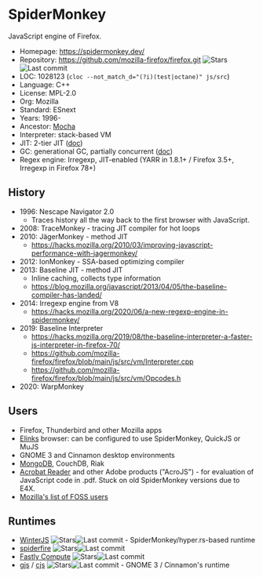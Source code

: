 # SpiderMonkey

JavaScript engine of Firefox.

* Homepage:     https://spidermonkey.dev/
* Repository:   https://github.com/mozilla-firefox/firefox.git <span class="shields"><img src="https://img.shields.io/github/stars/mozilla-firefox/firefox?label=&style=flat-square" alt="Stars" title="Stars"><img src="https://img.shields.io/github/last-commit/mozilla-firefox/firefox?label=&style=flat-square" alt="Last commit" title="Last commit"></span>
* LOC:          1028123 (`cloc --not_match_d="(?i)(test|octane)" js/src`)
* Language:     C++
* License:      MPL-2.0
* Org:          Mozilla
* Standard:     ESnext
* Years:        1996-
* Ancestor:     [Mocha](mocha.md)
* Interpreter:  stack-based VM
* JIT:          2-tier JIT ([doc](https://firefox-source-docs.mozilla.org/js/index.html))
* GC:           generational GC, partially concurrent ([doc](https://firefox-source-docs.mozilla.org/js/gc.html))
* Regex engine: Irregexp, JIT-enabled (YARR in 1.8.1+ / Firefox 3.5+, Irregexp in Firefox 78+)

## History

* 1996: Nescape Navigator 2.0
  * Traces history all the way back to the first browser with JavaScript.
* 2008: TraceMonkey - tracing JIT compiler for hot loops
* 2010: JägerMonkey - method JIT
  * https://hacks.mozilla.org/2010/03/improving-javascript-performance-with-jagermonkey/
* 2012: IonMonkey - SSA-based optimizing compiler
* 2013: Baseline JIT - method JIT
  * Inline caching, collects type information
  * https://blog.mozilla.org/javascript/2013/04/05/the-baseline-compiler-has-landed/
* 2014: Irregexp engine from V8
  * https://hacks.mozilla.org/2020/06/a-new-regexp-engine-in-spidermonkey/
* 2019: Baseline Interpreter
  * https://hacks.mozilla.org/2019/08/the-baseline-interpreter-a-faster-js-interpreter-in-firefox-70/
  * https://github.com/mozilla-firefox/firefox/blob/main/js/src/vm/Interpreter.cpp
  * https://github.com/mozilla-firefox/firefox/blob/main/js/src/vm/Opcodes.h
* 2020: WarpMonkey

## Users

* Firefox, Thunderbird and other Mozilla apps
* [Elinks](https://github.com/rkd77/elinks) browser: can be configured to use SpiderMonkey, QuickJS or MuJS
* GNOME 3 and Cinnamon desktop environments
* [MongoDB](https://github.com/mongodb/mongo/tree/master/src/mongo/scripting), CouchDB, Riak
* [Acrobat Reader](https://opensource.adobe.com/dc-acrobat-sdk-docs/library/jsapiref/index.html) and other Adobe products ("AcroJS") - for evaluation of JavaScript code in .pdf. Stuck on old SpiderMonkey versions due to E4X.
* [Mozilla's list of FOSS users](https://web.archive.org/web/20210506104010/https://developer.mozilla.org/en-US/docs/Mozilla/Projects/SpiderMonkey/FOSS)

## Runtimes

* [WinterJS](https://github.com/wasmerio/winterjs) <span class="shields"><img src="https://img.shields.io/github/stars/wasmerio/winterjs?label=&style=flat-square" alt="Stars" title="Stars"><img src="https://img.shields.io/github/last-commit/wasmerio/winterjs?label=&style=flat-square" alt="Last commit" title="Last commit"></span> - SpiderMonkey/hyper.rs-based runtime
* [spiderfire](https://github.com/Redfire75369/spiderfire) <span class="shields"><img src="https://img.shields.io/github/stars/Redfire75369/spiderfire?label=&style=flat-square" alt="Stars" title="Stars"><img src="https://img.shields.io/github/last-commit/Redfire75369/spiderfire?label=&style=flat-square" alt="Last commit" title="Last commit"></span>
* [Fastly Compute](https://github.com/fastly/js-compute-runtime) <span class="shields"><img src="https://img.shields.io/github/stars/fastly/js-compute-runtime?label=&style=flat-square" alt="Stars" title="Stars"><img src="https://img.shields.io/github/last-commit/fastly/js-compute-runtime?label=&style=flat-square" alt="Last commit" title="Last commit"></span>
* [gjs](https://gitlab.gnome.org/GNOME/gjs) / [cjs](https://github.com/linuxmint/cjs) <span class="shields"><img src="https://img.shields.io/github/stars/linuxmint/cjs?label=&style=flat-square" alt="Stars" title="Stars"><img src="https://img.shields.io/github/last-commit/linuxmint/cjs?label=&style=flat-square" alt="Last commit" title="Last commit"></span> - GNOME 3 / Cinnamon's runtime
